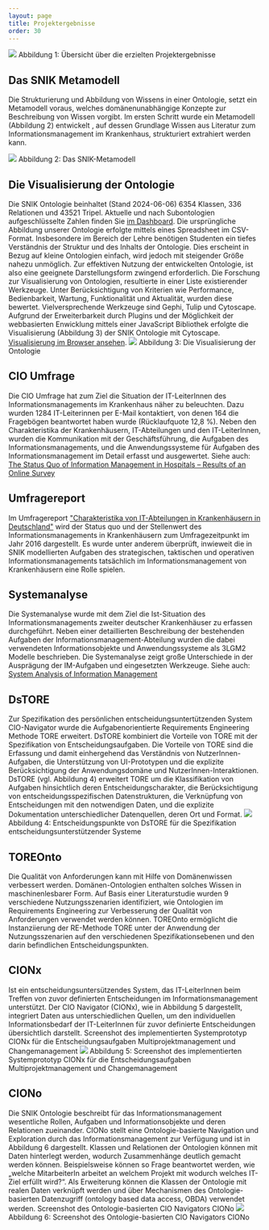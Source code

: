 ```yaml
---
layout: page
title: Projektergebnisse
order: 30
---
```

<img src="public/Ueberblick.png">
Abbildung 1: Übersicht über die erzielten Projektergebnisse

## Das SNIK Metamodell

Die Strukturierung und Abbildung von Wissens in einer Ontologie, setzt ein Metamodell voraus, welches domänenunabhängige Konzepte zur Beschreibung von Wissen vorgibt.
Im ersten Schritt wurde ein Metamodell (Abbildung 2) entwickelt , auf dessen Grundlage Wissen aus Literatur zum Informationsmanagement im Krankenhaus, strukturiert extrahiert werden kann.

<img src="public/SNIK_Metamodell_V10.svg">
Abbildung 2: Das SNIK-Metamodell

## Die Visualisierung der Ontologie

Die SNIK Ontologie beinhaltet (Stand 2024-06-06) 6354 Klassen, 336 Relationen und 43521 Tripel.
Aktuelle und nach Subontologien aufgeschlüsselte Zahlen finden Sie [im Dashboard](https://snikproject.github.io/blog/2017/04/12/dashboard/).
Die ursprüngliche Abbildung unserer Ontologie erfolgte mittels eines Spreadsheet im CSV-Format.
Insbesondere im Bereich der Lehre benötigen Studenten ein tiefes Verständnis der Struktur und des Inhalts der Ontologie.
Dies erscheint in Bezug auf kleine Ontologien einfach, wird jedoch mit steigender Größe nahezu unmöglich.
Zur effektiven Nutzung der entwickelten Ontologie, ist also eine geeignete Darstellungsform zwingend erforderlich.
Die Forschung zur Visualisierung von Ontologien, resultierte in einer Liste existierender Werkzeuge.
Unter Berücksichtigung von Kriterien wie Performance, Bedienbarkeit, Wartung, Funktionalität und Aktualität, wurden diese bewertet.
Vielversprechende Werkzeuge sind Gephi, Tulip und Cytoscape.
Aufgrund der Erweiterbarkeit durch Plugins und der Möglichkeit der webbasierten Enwicklung mittels einer JavaScript Bibliothek erfolgte die Visualisierung (Abbildung 3) der SNIK Ontologie mit Cytoscape.
<br>
<a href="https://www.snik.eu/graph">Visualisierung im Browser ansehen</a>.
<img src="public/Graph.png">
Abbildung 3: Die Visualisierung der Ontologie

## CIO Umfrage

Die CIO Umfrage hat zum Ziel die Situation der IT-LeiterInnen des Informationsmanagements im Krankenhaus näher zu beleuchten.
Dazu wurden 1284 IT-Leiterinnen per E-Mail kontaktiert, von denen 164 die Fragebögen beantwortet haben wurde (Rücklaufquote 12,8 %).
Neben den Charakteristika der Krankenhäusern, IT-Abteilungen und den IT-LeiterInnen, wurden die Kommunikation mit der Geschäftsführung, die Aufgaben des Informationsmanagements, und die Anwendungssysteme für Aufgaben des Informationsmanagement im Detail erfasst und ausgewertet.
Siehe auch: <a href="http://subs.emis.de/LNI/Proceedings/Proceedings259/685.pdf">The Status Quo of Information Management in Hospitals – Results of an Online Survey</a>

## Umfragereport

Im Umfragereport <a href="public/umfragereport.pdf">"Charakteristika von IT-Abteilungen in Krankenhäusern in Deutschland"</a> wird der Status quo und der Stellenwert des Informationsmanagements in Krankenhäusern zum Umfragezeitpunkt im Jahr 2016 dargestellt.
Es wurde unter anderem überprüft, inwieweit die in SNIK modellierten Aufgaben des strategischen, taktischen und operativen Informationsmanagements tatsächlich im Informationsmanagement von Krankenhäusern eine Rolle spielen.

## Systemanalyse

Die Systemanalyse wurde mit dem Ziel die Ist-Situation des Informationsmanagements zweiter deutscher Krankenhäuser zu erfassen durchgeführt.
Neben einer detaillierten Beschreibung der bestehenden Aufgaben der Informationsmanagement-Abteilung wurden die dabei verwendeten Informationsobjekte und Anwendungssysteme als 3LGM2 Modelle beschrieben.
Die Systemanalyse zeigt große Unterschiede in der Ausprägung der IM-Aufgaben und eingesetzten Werkzeuge.
Siehe auch: <a href="http://subs.emis.de/LNI/Proceedings/Proceedings246/783.pdf">System Analysis of Information Management</a>

## DsTORE

Zur Spezifikation des persönlichen entscheidungsuntertützenden System CIO-Navigator wurde die Aufgabenorientierte Requirements Engineering Methode TORE erweitert.
DsTORE kombiniert die Vorteile von TORE mit der Spezifikation von Entscheidungsaufgaben.
Die Vorteile von TORE sind die Erfassung und damit einhergehend das Verständnis von NutzerInnen-Aufgaben, die Unterstützung von UI-Prototypen und die explizite Berücksichtigung der Anwendungsdomäne und NutzerInnen-Interaktionen.
DsTORE (vgl. Abbildung 4) erweitert TORE um die Klassifikation von Aufgaben hinsichtlich deren Entscheidungscharakter, die Berücksichtigung von entscheidungsspezifischen Datenstrukturen, die Verknüpfung von Entscheidungen mit den notwendigen Daten, und die explizite Dokumentation unterschiedlicher Datenquellen, deren Ort und Format.
<img src="public/DsTORE.png">
Abbildung 4: Entscheidungspunkte von DsTORE für die Spezifikation entscheidungsunterstützender Systeme

## TOREOnto

Die Qualität von Anforderungen kann mit Hilfe von Domänenwissen verbessert werden.
Domänen-Ontologien enthalten solches Wissen in maschinenlesbarer Form.
Auf Basis einer Literaturstudie wurden 9 verschiedene Nutzungsszenarien identifiziert, wie Ontologien im Requirements Engineering zur Verbesserung der Qualität von Anforderungen verwendet werden können.
TOREOnto ermöglicht die Instanziierung der RE-Methode TORE unter der Anwendung der Nutzungsszenarien auf den verschiedenen Spezifikationsebenen und den darin befindlichen Entscheidungspunkten.

## CIONx

Ist ein entscheidungsuntersützendes System, das IT-LeiterInnen beim Treffen von zuvor definierten Entscheidungen im Informationsmanagement unterstützt.
Der CIO Navigator (CIONx), wie in Abbildung 5 dargestellt, integriert Daten aus unterschiedlichen Quellen, um den individuellen Informationsbedarf der IT-LeiterInnen für zuvor definierte Entscheidungen übersichtlich darstellt.
Screenshot des implementierten Systemprototyp CIONx für die Entscheidungsaufgaben Multiprojektmanagement und Changemanagement
<img src="public/pwl_bereichsbudget.png">
Abbildung 5: Screenshot des implementierten Systemprototyp CIONx für die Entscheidungsaufgaben Multiprojektmanagement und Changemanagement

## CIONo

Die SNIK Ontologie beschreibt für das Informationsmanagement wesentliche Rollen, Aufgaben und Informationsobjekte und deren Relationen zueinander.
CIONo stellt eine Ontologie-basierte Navigation und Exploration durch das Informationsmanagement zur Verfügung und ist in Abbildung 6 dargestellt.
Klassen und Relationen der Ontologien können mit Daten hinterlegt werden, wodurch Zusammenhänge deutlich gemacht werden können.
Beispielsweise können so Frage beantwortet werden, wie „welche MitarbeiterIn arbeitet an welchem Projekt mit wodurch welches IT-Ziel erfüllt wird?“.
Als Erweiterung können die Klassen der Ontologie mit realen Daten verknüpft werden und über Mechanismen des Ontologie-basierten Datenzugriff (ontology based data access, OBDA) verwendet werden.
Screenshot des Ontologie-basierten CIO Navigators CIONo
<img src="public/CIONo-Screenshot.png">
Abbildung 6: Screenshot des Ontologie-basierten CIO Navigators CIONo
